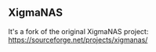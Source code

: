 XigmaNAS
---
It's a fork of the original XigmaNAS project: https://sourceforge.net/projects/xigmanas/
